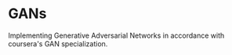 # GANs
Implementing Generative Adversarial Networks in accordance with coursera's GAN specialization. 
